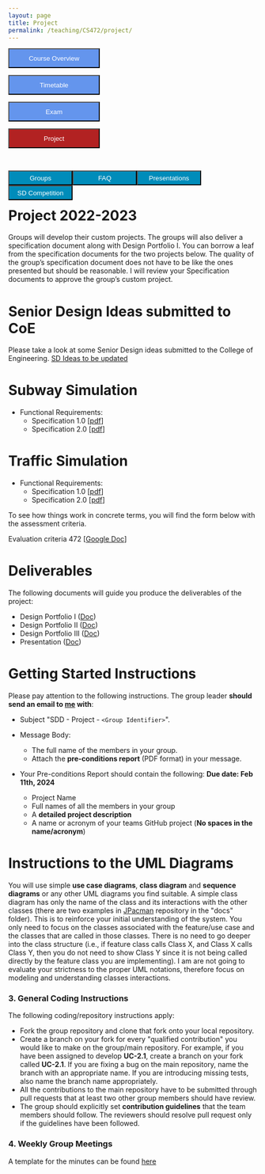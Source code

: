 ```yaml
---
layout: page
title: Project
permalink: /teaching/CS472/project/
---
```


<div class="main-component">
<form action="/teaching/CS472/">
    <input type="submit" style="background-color:cornflowerblue;color:white;width:185px;
height:40px;" value="Course Overview" />
</form>

<form action="/teaching/CS472/Timetable/">
    <input type="submit" style="background-color:cornflowerblue;color:white;width:185px;
height:40px;" value="Timetable" />
</form>
<form action="/teaching/CS472/Exam/">
    <input type="submit" style="background-color:cornflowerblue;color:white;width:185px;
height:40px;" value="Exam" />
</form>
<form action="/teaching/CS472/project/">
    <input type="submit" style="background-color:firebrick;color:white;width:185px;
height:40px;" value="Project" />
</form>
</div>
<br/>

<div class="main-component">
<form action="/teaching/CS472/project/Group/">
    <input type="submit" style="background-color:#008CBA;float:left; color:white;width:130px;
height:30px;" value="Groups" />
</form>
<form action="/teaching/CS472/project/FAQ/">
    <input type="submit" style="background-color:#008CBA;float:left;color:white;width:130px;
height:30px;" value="FAQ" />
</form>
<form action="/teaching/CS472/project/Presentations/">
    <input type="submit" style="background-color:#008CBA;float:left;color:white;width:130px;
height:30px;" value="Presentations" />
</form>

<form action="/teaching/CS472/project/Competition/">
    <input type="submit" style="background-color:#008CBA;float:left;color:white;width:130px;
height:30px;" value="SD Competition" />
</form>
</div>

<br/>
<br/>

Project 2022-2023
=========
Groups will develop their custom projects. The groups will also deliver a specification document along with Design Portfolio I. You can borrow a leaf from the specification documents for the two projects below. The quality of the group’s specification document does not have to be like the ones presented but should be reasonable. I will review your Specification documents to approve the group’s custom project.


Senior Design Ideas submitted to CoE
=====
Please take a look at some Senior Design ideas submitted to the College of Engineering.
[SD Ideas to be updated]()

Subway Simulation
=======
* Functional Requirements:
  * Specification 1.0 [[pdf](../../../files/472Files/specification1.0.pdf)]
  * Specification 2.0 [[pdf](../../../files/472Files/specification2.0.pdf)]

Traffic Simulation
========
* Functional Requirements:
  * Specification 1.0 [[pdf](../../../files/472Files/Traffic_simulationSpec1.0.pdf)]
  * Specification 2.0 [[pdf](../../../files/472Files/Traffic_simulationSpec2.0.pdf)]


To see how things work in concrete terms, you will find the form below with the assessment criteria.

Evaluation criteria 472 [[Google Doc](https://docs.google.com/document/d/1AhUVxWgfDtQVmgEJD0acVPnD72SRoKTHJ2Qh5X6IPqY/edit#)]

Deliverables
========
The following documents will guide you produce the deliverables of the project:
* Design Portfolio I ([Doc](https://docs.google.com/document/d/1y9Fl1yHl8S3Uh3TzEdQYhd7bQUkYVwZTEcB4H43SlvE/edit#))
* Design Portfolio II ([Doc](https://docs.google.com/document/d/1mUBX7hakgAdiBDJv9HPzD9436Ezvr2nPeZkdk9psGa8/edit#))
* Design Portfolio III ([Doc](https://docs.google.com/document/d/13xShWs_zi9bBmfkToTYu4v68KwVXHZOjAdw7-obOIgg/edit))
* Presentation ([Doc](https://docs.google.com/document/d/16m2-bSjpR60oA6FKyxBqAdArVKCH9HkUy1foDuK7CfA/edit))

Getting Started Instructions
=======
Please pay attention to the following instructions. The group leader **should send an email to <em></em><a href="mailto:john.businge@unlv.edu">me</a> with**:
* Subject "SDD - Project - ```<Group Identifier>```". 
* Message Body:
  * The full name of the members in your group.
  * Attach the **pre-conditions report** (PDF format) in your message.

* Your Pre-conditions Report should contain the following: **Due date: Feb 11th, 2024**
  * Project Name
  * Full names of all the members in your group
  * A **detailed project description**
  * A name or acronym of your teams GitHub project (**No spaces in the name/acronym**)

[//]: # (  * Whether the team will participate in the **Senior Design Competition**)

[//]: # (    * If your team is not planning to participate, kindly a few sentences giving the reason.)

Instructions to the UML Diagrams
=========
You will use simple **use case diagrams**, **class diagram** and **sequence diagrams** or any other UML diagrams you find suitable.
A simple class diagram has only the name of the class and its interactions with the other classes 
(there are two examples in [JPacman](https://github.com/johnxu21/jpacman/tree/master/doc/uml) repository in the "docs" folder). 
This is to reinforce your initial understanding of the 
system. You only need to focus on the classes associated with the feature/use case and the classes that are 
called in those classes. There is no need to go deeper into the class structure (i.e., if feature 
class calls Class X, and Class X calls Class Y, then you do not need to show Class Y since it is 
not being called directly by the feature class you are implementing). I am are not going to evaluate your strictness to the 
proper UML notations, therefore focus on modeling and understanding classes interactions. 

### 3. General Coding Instructions
The following coding/repository instructions apply:
* Fork the group repository and clone that fork onto your local repository.
* Create a branch on your fork for every "qualified contribution" you would like to make on the group/main repository. 
For example, if you have been assigned to develop **UC-2.1**, create a branch on your fork called  **UC-2.1**. 
If you are fixing a bug on the main repository, name the branch with an appropriate name. If you are introducing missing 
tests, also name the branch name appropriately.
* All the contributions to the main repository have to be submitted through pull requests that at least two other group members should have review.
* The group should explicitly set **contribution guidelines** that the team members should follow. The 
reviewers should resolve pull request only if the guidelines have been followed.

### 4. Weekly Group Meetings
A template for the minutes can be found [here](https://docs.google.com/document/d/1bq32N9LfLpy4ogQ7UOonJxeK8di6-GyuSPCGBUecLoE/edit) 
